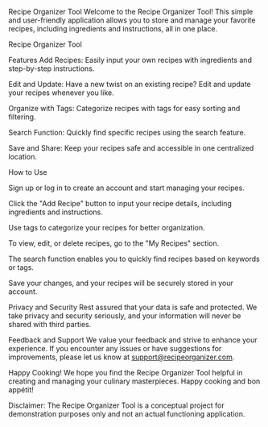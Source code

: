 
 Recipe Organizer Tool
Welcome to the Recipe Organizer Tool! This simple and user-friendly application allows you to store and manage your favorite recipes, including ingredients and instructions, all in one place.

Recipe Organizer Tool

Features
Add Recipes: Easily input your own recipes with ingredients and step-by-step instructions.

Edit and Update: Have a new twist on an existing recipe? Edit and update your recipes whenever you like.

Organize with Tags: Categorize recipes with tags for easy sorting and filtering.

Search Function: Quickly find specific recipes using the search feature.

Save and Share: Keep your recipes safe and accessible in one centralized location.


How to Use

Sign up or log in to create an account and start managing your recipes.

Click the "Add Recipe" button to input your recipe details, including ingredients and instructions.

Use tags to categorize your recipes for better organization.

To view, edit, or delete recipes, go to the "My Recipes" section.

The search function enables you to quickly find recipes based on keywords or tags.

Save your changes, and your recipes will be securely stored in your account.

Privacy and Security
Rest assured that your data is safe and protected. We take privacy and security seriously, and your information will never be shared with third parties.

Feedback and Support
We value your feedback and strive to enhance your experience. If you encounter any issues or have suggestions for improvements, please let us know at support@recipeorganizer.com.

Happy Cooking!
We hope you find the Recipe Organizer Tool helpful in creating and managing your culinary masterpieces. Happy cooking and bon appétit!

Disclaimer: The Recipe Organizer Tool is a conceptual project for demonstration purposes only and not an actual functioning application.
